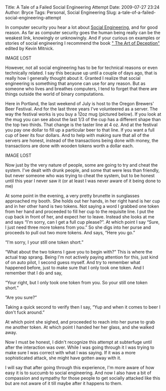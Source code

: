 Title: A Tale of a Failed Social Engineering Attempt
Date: 2009-07-27 23:24
Author: Bryce
Tags: Personal, Social Engineering
Slug: a-tale-of-a-failed-social-engineering-attempt

In computer security you hear a lot about [Social Engineering](http://en.wikipedia.org/wiki/Social_engineering_%28security%29),
and for good reason. As far as computer security goes the human being
really can be the weakest link, knowingly or unknowingly. And if your
curious on examples or stories of social engineering I recommend the
book [" The Art of Deception"](http://www.amazon.com/gp/redirect.html?ie=UTF8&location=http%3A%2F%2Fwww.amazon.com%2FArt-Deception-Controlling-Element-Security%2Fdp%2F076454280X%3Fie%3DUTF8%26s%3Dbooks%26qid%3D1248676753%26sr%3D8-1&tag=scrollingtext-20&linkCode=ur2&camp=1789&creative=9325)
edited by Kevin Mitnick.

IMAGE LOST

However, not all social engineering has to be for technical reasons or
even technically related. I say this because up until a couple of days
ago, that is really how I generally thought about it. Granted I realize
that social engineering is something that anyone can use for any reason.
But as someone who lives and breathes computers, I tend to forget that
there are things outside the world of binary computations.

Here in Portland, the last weekend of July is host to the Oregon
Brewers' Beer Festival. And for the last three years I've volunteered as
a server. The way the festival works is you buy a 12oz mug (pictured
below). If you look at the mug you can see about the last 1/3 of the cup
has a different shape than the top two thirds. That change is the taster
line at 4 oz. And at the festival you pay one dollar to fill up a
particular beer to that line. If you want a full cup of beer its four
dollars. And to help with making sure that all of the servers are
honest, instead of the transactions being done with money, the
transactions are done with wooden tokens worth a dollar each.

IMAGE LOST

Now just by the very nature of people, some are going to try and cheat
the system. I've dealt with drunk people, and some that were less than
friendly, but never someone who was trying to cheat the system, but to
be honest until this year I never saw it (or at least I was never aware
of it being done to me)

At some point in the evening, a very pretty brunette in sunglasses
approached my booth. She holds out her hands, in her right hand is her
cup and in her other hand is two tokens. Not saying a word I grabbed one
token from her hand and proceeded to fill her cup to the requisite line.
I put the cup back in front of her, and expect her to leave. Instead she
looks at me and says “I'm sorry, can I get a full cup please?”. At which
point I say “Sure, I just need three more tokens from you.” So she digs
into her purse and proceeds to pull out two more tokens. And says, “Here
you go.”

“I'm sorry, I your still one token short.”

“What about the two tokens I gave you to begin with?” This is where the
actual trap sprang. Being I'm not actively paying attention for this,
just kind of on auto pilot, I second guess myself. And try to remember
what happened before, just to make sure that I only took one token. And
I remember that I do and say, 

“Your right, but I only took one token from you. So your still one token
short.”

“Are you sure?”

Taking a quick second to verify then I say, “Yup and when it comes to
beer I don't fuck around.”

At which point she sighed, and proceeded to reach into her purse to grab
me another token. At which point I handed her her glass, and she walked
away.

Now I must be honest, I didn't recognize this attempt at subterfuge
until after the interaction was over. While I was going through it I was
trying to make sure I was correct with what I was saying. If it was a
more sophisticated attack, she might have gotten away with it.

I will say that after going through this experience, I'm more aware of
how easy it is to succumb to social engineering. And now I also have a
bit of compassion and sympathy for those people to get socially attacked
like this but are not aware of it till maybe after it happens to them.
